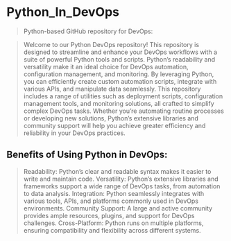 # Python_In_DevOps
> Python-based GitHub repository for DevOps:

> Welcome to our Python DevOps repository! This repository is designed to streamline and enhance your DevOps workflows with a suite of powerful Python tools and scripts. Python’s readability and versatility make it an ideal choice for DevOps automation, configuration management, and monitoring. By leveraging Python, you can efficiently create custom automation scripts, integrate with various APIs, and manipulate data seamlessly. This repository includes a range of utilities such as deployment scripts, configuration management tools, and monitoring solutions, all crafted to simplify complex DevOps tasks. Whether you’re automating routine processes or developing new solutions, Python’s extensive libraries and community support will help you achieve greater efficiency and reliability in your DevOps practices.

## Benefits of Using Python in DevOps:
> Readability: Python’s clear and readable syntax makes it easier to write and maintain code.
Versatility: Python’s extensive libraries and frameworks support a wide range of DevOps tasks, from automation to data analysis.
Integration: Python seamlessly integrates with various tools, APIs, and platforms commonly used in DevOps environments.
Community Support: A large and active community provides ample resources, plugins, and support for DevOps challenges.
Cross-Platform: Python runs on multiple platforms, ensuring compatibility and flexibility across different systems.
